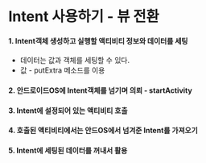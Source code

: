 # Intent 사용하기 - 뷰 전환

#### 1. Intent객체 생성하고 실행할 액티비티 정보와 데이터를 세팅

- 데이터는 값과 객체를 세팅할 수 있다.
- 값 - putExtra 메소드를 이용

#### 2. 안드로이드OS에 Intent객체를 넘기며 의뢰 - startActivity

#### 3. Intent에 설정되어 있는 액티비티 호출

#### 4. 호출된 액티비티에서는 안드OS에서 넘겨준 Intent를 가져오기

#### 5. Intent에 세팅된 데이터를 꺼내서 활용





